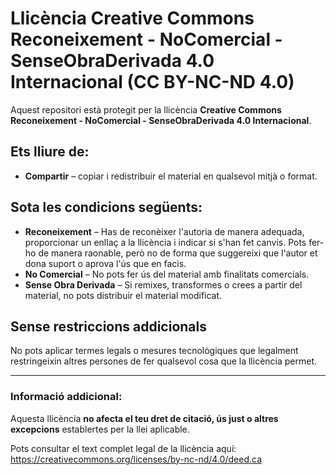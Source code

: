 # Llicència Creative Commons Reconeixement - NoComercial - SenseObraDerivada 4.0 Internacional (CC BY-NC-ND 4.0)

Aquest repositori està protegit per la llicència **Creative Commons Reconeixement - NoComercial - SenseObraDerivada 4.0 Internacional**.

## Ets lliure de:

- **Compartir** – copiar i redistribuir el material en qualsevol mitjà o format.

## Sota les condicions següents:

- **Reconeixement** – Has de reconèixer l'autoria de manera adequada, proporcionar un enllaç a la llicència i indicar si s'han fet canvis. Pots fer-ho de manera raonable, però no de forma que suggereixi que l'autor et dona suport o aprova l'ús que en facis.
- **No Comercial** – No pots fer ús del material amb finalitats comercials.
- **Sense Obra Derivada** – Si remixes, transformes o crees a partir del material, no pots distribuir el material modificat.

## Sense restriccions addicionals

No pots aplicar termes legals o mesures tecnològiques que legalment restringeixin altres persones de fer qualsevol cosa que la llicència permet.

---

### Informació addicional:

Aquesta llicència **no afecta el teu dret de citació, ús just o altres excepcions** establertes per la llei aplicable.

Pots consultar el text complet legal de la llicència aquí: 
https://creativecommons.org/licenses/by-nc-nd/4.0/deed.ca

